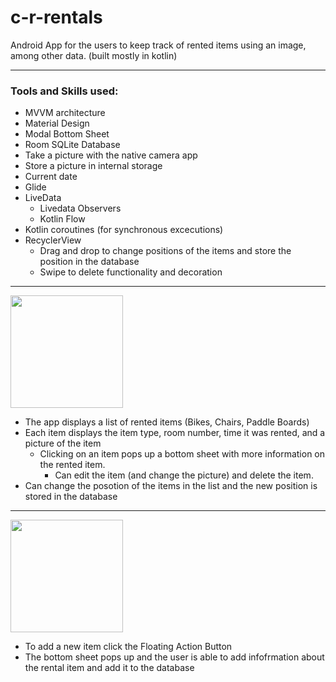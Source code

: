 # c-r-rentals

Android App for the users to keep track of rented items using an image, among other data. (built mostly in kotlin)

---

### Tools and Skills used:

- MVVM architecture
- Material Design
- Modal Bottom Sheet
- Room SQLite Database
- Take a picture with the native camera app
- Store a picture in internal storage
- Current date
- Glide
- LiveData
  - Livedata Observers
  - Kotlin Flow
- Kotlin coroutines (for synchronous excecutions)
- RecyclerView
  - Drag and drop to change positions of the items and store the position in the database
  - Swipe to delete functionality and decoration

---

<img width=180 src="https://user-images.githubusercontent.com/79296181/183285528-196ec090-ff85-4a1c-886b-e43677df55f8.gif" />

- The app displays a list of rented items (Bikes, Chairs, Paddle Boards)
- Each item displays the item type, room number, time it was rented, and a picture of the item
  - Clicking on an item pops up a bottom sheet with more information on the rented item.
    - Can edit the item (and change the picture) and delete the item.
- Can change the posotion of the items in the list and the new position is stored in the database

---

<img width=180 src="https://user-images.githubusercontent.com/79296181/183285510-cbbb301a-f828-4c8b-8020-4ed4b40741f3.gif" />

- To add a new item click the Floating Action Button
- The bottom sheet pops up and the user is able to add infofrmation about the rental item and add it to the database
